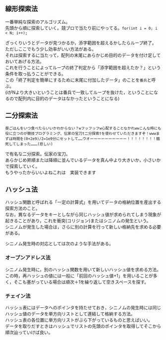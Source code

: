 ## 線形探索法

一番単純な探索のアルゴリズム。  
先頭から順に探索していく。競プロで当たり前にやってる。`for(int i = 0; i < N; i++);`

ざっくりいうとデータが見つかるか，添字範囲を超えるかしたらループ終了。  
ただしここでもう少し効率がいい方法がある。  
それは探索するに当たって，配列の末尾にあらかじめ目的のデータを付け足しておいてあげる方法。  
これを行うことによってループの終了判定から「添字範囲を超えたか？」という条件を取っ払うことができる。  
この「終了判定を簡単にするために末尾に付加したデータ」のことを`番兵`と呼ぶ。  
(iがNより大きいということは番兵で一致してループを抜けた，ということになるので配列内に目的のデータはなかったということになる)

## 二分探索法

`昼ごはんをいつ食べたらいいかわからない？wフッフッフw心配することなかれwwこんな時にも役に立つのが競技プログラミング、伝家の宝刀†二分探索†を使わせていただきますぞ！wwwまずは時間を(0+2e9)/2=1e9分にセットして……ウオーーーーーーーーーー！！！！！！！！餓死してしまった………(悲しい)`  

で有名な二分探索。伝家の宝刀。  
あらかじめ昇順または降順に並んでいるデータを真ん中より大きいか，小さいかで探索していく。  
もうやったからいいよねこれは　実装できます

## ハッシュ法

ハッシュ関数と呼ばれる「一定の計算式」を用いてデータの格納位置を産出する探索方法のこと。  
なお，異なるデータをキーとしながら同じハッシュ値が求められてしまう現象が起きることがあり，これを衝突(コリジョン)またはシニノムの発生という。  
シニノムが発生した場合は，さらに別の計算を行って新しい格納先を求める必要がある。  

シニノム発生時の対応としては次のような手法がある。  

### オープンアドレス法

シニノム発生時に，別のハッシュ関数を用いて新しいハッシュ値を求める方法。  
この時，再ハッシュの値には一般に「前回のハッシュ値+1」を用いることが多く，そこも塞がっている場合は順次＋1を繰り返して空きスペースを探す。  

### チェイン法

ハッシュ表にはデータへのポインタを持たせておき，シニノムの発生時には同じハッシュ値のデータを単方向リストとして連結して格納する方法。  
ハッシュ表の各位置に単方向リストがぶら下がっているものと思えばいい。  
データを取りだすときはハッシュでリストの先頭のポインタを取得してそこから順次辿っていけば良い。
